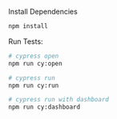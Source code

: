 Install Dependencies
```bash
npm install
```

Run Tests:
```bash
# cypress open
npm run cy:open
```

```bash
# cypress run
npm run cy:run
```

```bash
# cypress run with dashboard
npm run cy:dashboard
```